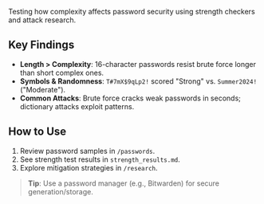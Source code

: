 
Testing how complexity affects password security using strength checkers and attack research.

## Key Findings  
- **Length > Complexity**: 16-character passwords resist brute force longer than short complex ones.  
- **Symbols & Randomness**: `T#7mX$9qLp2!` scored "Strong" vs. `Summer2024!` ("Moderate").  
- **Common Attacks**: Brute force cracks weak passwords in seconds; dictionary attacks exploit patterns.  

## How to Use  
1. Review password samples in `/passwords`.  
2. See strength test results in `strength_results.md`.  
3. Explore mitigation strategies in `/research`.  

> **Tip**: Use a password manager (e.g., Bitwarden) for secure generation/storage.  
